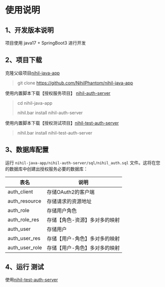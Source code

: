 # 使用说明

## 1、开发版本说明

项目使用 java17 + SpringBoot3 进行开发

## 2、项目下载

克隆父级项目[nihil-java-app](https://github.com/NihilPhantom/nihil-java-app)

> git clone https://github.com/NihilPhantom/nihil-java-app

使用内置脚本下载【授权服务项目】 [nihil-auth-server](https://github.com/NihilPhantom/nihil-auth-server)

> cd nihil-java-app
> 
> nihil.bar install nihil-auth-server

使用内置脚本下载【授权测试项目】[nihil-test-auth-server](https://github.com/NihilPhantom/nihil-test-auth-server)

> nihil.bar install nihil-test-auth-server


## 3、数据库配置
运行 `nihil-java-app/nihil-auth-server/sql/nihil_auth.sql` 文件。这将在您的数据库中创建出授权服务必要的数据库：

| 表名             | 说明              |
|----------------|-----------------|
| auth_client    | 存储OAuth2的客户端    |
| auth_resource  | 存储请求的资源地址       |
| auth_role      | 存储用户角色          |
| auth_role_res  | 存储【角色-资源】多对多的映射 |
| auth_user      | 存储用户            |
| auth_user_res  | 存储【用户-角色】多对多的映射 |
| auth_user_role | 存储【用户-角色】多对多的映射 |

## 4、运行 测试

使用[nihil-test-auth-server](https://github.com/NihilPhantom/nihil-test-auth-server)

